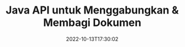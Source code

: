 ---
############################# Static ############################
layout: "product"
date: 2022-10-13T17:30:02
draft: false

product: "Merger"
product_tag: "merger"
platform: "Java"
platform_tag: "java"

############################# Head ############################
head_title: "API Penggabungan Dokumen Java | gabungkan & hapus Word Excel PDF XPS EPUB"
head_description: "Penggabungan dokumen API untuk Java. Menggabungkan, membagi, menukar, menyusun ulang, dan menghapus halaman format PDF, Microsoft Word, Excel, presentasi, Visio, XPS & EPUB."

############################# Header ############################
title: "Java API untuk Menggabungkan & Membagi Dokumen"
description: "Kembangkan aplikasi berkinerja tinggi yang dapat menggabungkan, merobek, mengacak, memotong atau menghapus halaman, slide, dan diagram saat bepergian."
button:
    enable: true

############################# SubMenu ############################
submenu:
    enable: true
    
    left:
        img_alt: "GroupDocs.Merger for Java"
        image: "https://www.groupdocs.cloud/templates/groupdocs/images/product-logos/groupdocs-merger-java.png"
        product: "GroupDocs.Merger"
        platform: "Java"

    middle:
        button:
            # button loop
            - link: "#overview"
              text: "Ringkasan"

            # button loop
            - link: "#features"
              text: "Fitur"

            # button loop
            - link: "#support"
              text: "Mendukung"

            # button loop
            - link: "https://products.groupdocs.app/merger"
              text: "Demo Langsung"

            # button loop
            - link: "https://purchase.groupdocs.com/pricing/merger/java"
              text: "Harga"

    right:
        link_download: "https://downloads.groupdocs.com/merger"
        link_learn: "https://docs.groupdocs.com/merger/java/"
        link_buy: "https://purchase.groupdocs.com"

############################# Overview ############################
overview:
    enable: true
    content: |
      GroupDocs.Merger untuk Java membuat Anda dapat dengan cepat mengembangkan aplikasi bisnis top-line di Java. Dengan sedikit pengkodean, aplikasi Java Anda dapat menggabungkan, merobek, mengacak, memotong, dan menghapus satu halaman atau kumpulan halaman, slide, dan diagram. Penggabungan operasi juga dapat dilakukan pada file aman dari format yang dikenal dan tidak dikenal dengan menerapkan atau menghapus proteksi password.  

      
    tabs:
      enable: true
      
      ## TAB ONE ##
      tab_one:
        description: |
          Berikut ini adalah ikhtisar GroupDocs.Merger untuk Java:
      
        left:
          enable: true
          icon: "fab fa-html5"
          title: "Operasi Dokumen"
          content: |
            * Ubah Urutan Halaman
            * Hapus atau Hapus Halaman
            * Pisahkan atau Pecahkan dokumen
            * Tukar atau acak dua halaman mana pun
            * Pangkas satu atau beberapa halaman
            * Bergabunglah dengan banyak dokumen
        
        right:
          enable: true
          icon: "fab fa-html5"
          title: "Operasi Keamanan"
          content: |
            * Siapkan keamanan dokumen
            * Periksa status keamanan dokumen
            * Atur kata sandi dokumen
            * Perbarui kata sandi dokumen
            * Hapus kata sandi dokumen
      
      ## TAB TWO ##
      tab_two:
        description: |
          GroupDocs.Merger untuk Java mendukung penggabungan [format file dokumen](https://docs.groupdocs.com/merger/java/supported-document-formats/ berikut):

        left:
          enable: true
          table:
            # table loop
            - title: "Microsoft Office"
              content: |
                * **Word:** DOC, DOCX, DOCM, DOT, DOTX, DOTM, RTF, TXT
                * **Excel:** XLS, XLSX, XLSM, XLSB, XLTM, XLT, XLTM, XLTX, XLAM, SXC, SpreadsheetML
                * **PowerPoint:** PPT, PPTX, PPS, PPSX, PPSM, POT, POTM, POTX, PPTM
                * **OneNote:** ONE

        right:
          enable: true
          table:
            # table loop
            - title: "OpenDocument & Format Lainnya"
              content: |
                * **Format OpenDocument**: ODT, OTT, ODP, OTP, ODS
                * **Tata Letak Tetap**: PDF, XPSS
                * **Gambar**: BMP, PNG, TIFF
                * **Web**: HTML, MHT, MHTML
                * **Teks**: TXT, CSV, TSV
                * **LaTex**: TEX
                * **Ebook**: EPUB

      ## TAB THREE ##
      tab_three:
        description: |
          GroupDocs.Merger untuk Java mendukung Sistem Operasi, Kerangka & Manajer Paket berikut:
        
        left:
          enable: true
          table:
            # table loop
            - icon: "fab fa-windows"
              title: "Sistem operasi"
              content: |
                * Desktop Windows
                * Windows Server
                * Linux
                * MacOS

            # table loop
            - icon: "fas fa-code"
              title: "Kerangka yang Didukung"
              content: |
                * Java 7 (1.7)
                * Java 8 (1.8)
                * Java 10
                * Java 11 and above

        right:
          enable: true
          table:
            # table loop
            - icon: "fas fa-box"
              title: "Bangun Alat Otomatisasi"
              content: |
                * Maven

            # table loop
            - icon: "fas fa-tools"
              title: "Lingkungan Pengembangan"
              content: |
                * NetBeans
                * IntelliJ IDEA
                * Eclipse
                
                

############################# Features ############################
features:
    enable: true
    title: "GroupDocs.Merger untuk Java Fitur"

    feature:
      # feature loop
      - icon: "fas fa-copy"
        content: "Gabungkan berbagai halaman, slide & diagram menjadi satu file"
       
      # feature loop
      - icon: "fas fa-eye"
        content: "Rip & pisahkan dokumen besar menjadi beberapa file yang lebih kecil"

      # feature loop
      - icon: "fas fa-bolt"
        content: "Acak & atur ulang halaman, slide, atau diagram"
      
      # feature loop
      - icon: "fas fa-file-powerpoint"
        content: "Tukar & tukar dua halaman, slide, atau diagram di antara satu sama lain dalam dokumen"

      # feature loop
      - icon: "fas fa-code"
        content: "Potong & potong dokumen dengan menghapus halaman, slide, atau diagram tertentu"

      # feature loop
      - icon: "fas fa-cloud"
        content: "Hapus satu atau kumpulan halaman, slide, atau diagram"

      # feature loop
      - icon: "fas fa-remove-format"
        content: "Jahit & gabungkan sejumlah besar dokumen dalam kumpulan"

      # feature loop
      - icon: "fas fa-comment-slash"
        content: "Secara terprogram memeriksa di Java apakah dokumen diamankan dengan kata sandi"

      # feature loop
      - icon: "fas fa-location-arrow"
        content: "Setel, setel ulang, dan hapus kata sandi format dokumen yang dikenal dan tidak dikenal"

      # feature loop
      - icon: "fas fa-border-all"
        content: "Pisahkan Satu File Teks menjadi Beberapa dengan Nomor Baris"

      # feature loop
      - icon: "fas fa-wrench"
        content: "Dapatkan Representasi Gambar Halaman Dokumen"

      # feature loop
      - icon: "fas fa-columns"
        content: "Gabungkan Banyak Dokumen dengan Format Berbeda ke Satu File PDF"

      # feature loop
      - icon: "fas fa-file-word"
        content: "Masukkan Objek OLE ke dalam PDF, Word, Excel, PowerPoint & Buka Format Dokumen"

      # feature loop
      - icon: "fas fa-envelope"
        content: "Lampirkan File secara Terprogram ke Dokumen PDF"

      # feature loop
      - icon: "fas fa-print"
        content: "Tambahkan Dokumen ke Diagram melalui Objek OLE"

      # feature loop
      - icon: "fas fa-file-archive"
        content: "Gabungkan Berbagai Jenis Dokumen (DOC, XLS, PPT, dll) ke dalam Satu File PDF"

      # feature loop
      - icon: "fas fa-lock"
        content: "Mudah Mengimpor Objek OLE ke Microsoft Word, Excel, Presentasi, dan Jenis File OpenDocument"

      # feature loop
      - icon: "fas fa-file-code"
        content: "Tambahkan Dokumen Lain ke Halaman Diagram melalui Objek OLE"

    more_feature:
      # more_feature_loop
      - title: "Hapus Halaman yang Diinginkan dari Dokumen"
        content: |
          GroupDocs.Merger for Java API memungkinkan Anda memilih dan menghapus halaman yang tidak diinginkan dari dokumen Anda.
      
      # more_feature_loop
      - title: "Periksa Kata Sandi Format Dokumen Tidak Dikenal"
        content: "Bahkan jika format dokumen tertentu tidak diketahui, GroupDocs.Merger untuk Java memungkinkan Anda untuk memeriksa & mengambil kata sandi dokumen, jika tersedia."

      # more_feature_loop
      - title: "Bergabunglah dengan Dokumen yang Dilindungi Kata Sandi dari Format yang Dikenal"
        content: "GroupDocs.Merger untuk Java API memungkinkan Anda mendapatkan daftar dokumen dengan format yang dikenal dan tidak dikenal."

############################# Support ############################
support:
    enable: true

############################# Solutions ############################
solutions:
    enable: true
    title: "GroupDocs.Merger menawarkan API tampilan dokumen untuk lingkungan pengembangan populer lainnya"

    solution:
        # solution loop
        - img_alt: "GroupDocs.Merger for .NET"
          image: "https://www.groupdocs.cloud/templates/groupdocs/images/product-logos/groupdocs-merger-net.png"
          product: "GroupDocs.Merger"
          platform: ".NET"
          link: "/merger/net/"

############################# Back to top ###############################
back_to_top:
  enable: true
---